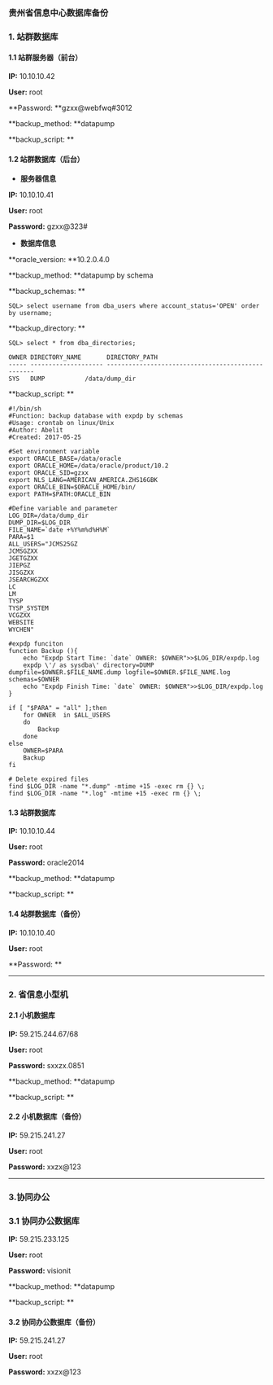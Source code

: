 ### 贵州省信息中心数据库备份

### 1. 站群数据库

#### 1.1 站群服务器（前台）

**IP:** 10.10.10.42

**User:** root

**Password: **gzxx@webfwq\#3012

**backup\_method: **datapump

**backup\_script: **

#### **1.2 站群数据库（后台）**

* **服务器信息**

**IP:** 10.10.10.41

**User:** root

**Password:** gzxx@323\#

* **数据库信息**

**oracle\_version: **10.2.0.4.0

**backup\_method: **datapump by schema

**backup\_schemas: **

```
SQL> select username from dba_users where account_status='OPEN' order by username;
```

**backup\_directory: **

```
SQL> select * from dba_directories;

OWNER DIRECTORY_NAME       DIRECTORY_PATH
----- -------------------- --------------------------------------------------
SYS   DUMP           /data/dump_dir
```

**backup\_script: **

    #!/bin/sh
    #Function: backup database with expdp by schemas
    #Usage: crontab on linux/Unix
    #Author: Abelit
    #Created: 2017-05-25

    #Set environment variable
    export ORACLE_BASE=/data/oracle
    export ORACLE_HOME=/data/oracle/product/10.2
    export ORACLE_SID=gzxx
    export NLS_LANG=AMERICAN_AMERICA.ZHS16GBK
    export ORACLE_BIN=$ORACLE_HOME/bin/
    export PATH=$PATH:ORACLE_BIN

    #Define variable and parameter
    LOG_DIR=/data/dump_dir
    DUMP_DIR=$LOG_DIR
    FILE_NAME=`date +%Y%m%d%H%M`
    PARA=$1
    ALL_USERS="JCMS25GZ
    JCMSGZXX
    JGETGZXX
    JIEPGZ
    JISGZXX
    JSEARCHGZXX
    LC
    LM
    TYSP
    TYSP_SYSTEM
    VCGZXX
    WEBSITE
    WYCHEN"

    #expdp funciton
    function Backup (){
        echo "Expdp Start Time: `date` OWNER: $OWNER">>$LOG_DIR/expdp.log
        expdp \'/ as sysdba\' directory=DUMP dumpfile=$OWNER.$FILE_NAME.dump logfile=$OWNER.$FILE_NAME.log schemas=$OWNER
        echo "Expdp Finish Time: `date` OWNER: $OWNER">>$LOG_DIR/expdp.log
    }

    if [ "$PARA" = "all" ];then
        for OWNER  in $ALL_USERS
        do
            Backup
        done
    else
        OWNER=$PARA
        Backup
    fi

    # Delete expired files
    find $LOG_DIR -name "*.dump" -mtime +15 -exec rm {} \;
    find $LOG_DIR -name "*.log" -mtime +15 -exec rm {} \;

#### 1.3 站群数据库

**IP:** 10.10.10.44

**User:** root

**Password:** oracle2014

**backup\_method: **datapump

**backup\_script: **

#### 1.4 站群数据库（备份）

**IP:** 10.10.10.40

**User:** root

**Password: **

---

### **2. 省信息小型机**

#### 2.1 小机数据库

**IP:** 59.215.244.67/68

**User:** root

**Password:** sxxzx.0851

**backup\_method: **datapump

**backup\_script: **

#### 2.2 小机数据库（备份）

**IP:** 59.215.241.27

**User:** root

**Password:** xxzx@123

---

### 3.协同办公

### 3.1 协同办公数据库

**IP:** 59.215.233.125

**User:** root

**Password:** visionit

**backup\_method: **datapump

**backup\_script: **

#### 3.2 协同办公数据库（备份）

**IP:** 59.215.241.27

**User:** root

**Password:** xxzx@123

